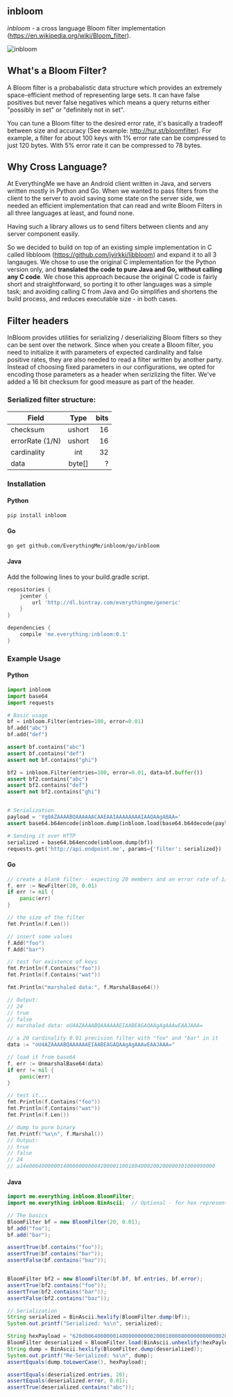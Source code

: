 ## inbloom

_inbloom_ - a cross language Bloom filter implementation (https://en.wikipedia.org/wiki/Bloom_filter).

![inbloom](https://raw.githubusercontent.com/EverythingMe/inbloom/master/inbloom.png)

## What's a Bloom Filter?
A Bloom filter is a probabalistic data structure which provides an extremely space-efficient method of representing large sets.
It can have false positives but never false negatives which means a query returns either "possibly in set" or "definitely not in set".

You can tune a Bloom filter to the desired error rate, it's basically a tradeoff between size and accuracy (See example: http://hur.st/bloomfilter). For example, a filter for about 100 keys with 1% error rate can be compressed to just 120 bytes. With 5% error rate it can be compressed to 78 bytes.

## Why Cross Language?
At EverythingMe we have an Android client written in Java, and servers written mostly in Python and Go. When we wanted to pass filters from the client to the server to avoid saving some state on the server side, we needed an efficient implementation that can read and write Bloom Filters in all three languages at least, and found none.

Having such a library allows us to send filters between clients and any server component easily.

So we decided to build on top of an existing simple implementation in C called libbloom (https://github.com/jvirkki/libbloom) and expand it to all 3 langauges.
We chose to use the original C implementation for the Python version only, and **translated the code to pure Java and Go, without calling any C code**.
We chose this approach because the original C code is fairly short and straightforward, so porting it to other languages was a simple task;
and avoiding calling C from Java and Go simplifies and shortens the build process, and reduces executable size - in both cases.

## Filter headers

InBloom provides utilities for serializing / deserializing Bloom filters so they can be sent over the network.
Since when you create a Bloom filter, you need to initialize it with parameters of expected cardinality and false positive rates,
they are also needed to read a filter written by another party. Instead of choosing fixed parameters in our configurations, we opted for encoding
those parameters as a header when serizlizing the filter. We've added a 16 bit checksum for good measure as part of the header.

### Serialized filter structure:

| Field        | Type            | bits |
| ------------- |:-------------:| -----:|
| checksum      | ushort | 16 |
| errorRate (1/N)| ushort | 16 |
| cardinality   | int     |   32 |
| data          | byte[]  | ? |


### Installation

#### Python
```bash
pip install inbloom
```

#### Go
```bash
go get github.com/EverythingMe/inbloom/go/inbloom
```

#### Java

Add the following lines to your build.gradle script.

```groovy
repositories {
    jcenter {
        url 'http://dl.bintray.com/everythingme/generic'
    }
}

dependencies {
    compile 'me.everything:inbloom:0.1'
}
```

### Example Usage

#### Python
```python
import inbloom
import base64
import requests

# Basic usage
bf = inbloom.Filter(entries=100, error=0.01)
bf.add("abc")
bf.add("def")

assert bf.contains("abc")
assert bf.contains("def")
assert not bf.contains("ghi")

bf2 = inbloom.Filter(entries=100, error=0.01, data=bf.buffer())
assert bf2.contains("abc")
assert bf2.contains("def")
assert not bf2.contains("ghi")


# Serialization
payload = 'Yg0AZAAAABQAAAAAACAAEAAIAAAAAAAAIAAQAAgABAA='
assert base64.b64encode(inbloom.dump(inbloom.load(base64.b64decode(payload)))) == payload

# Sending it over HTTP
serialized = base64.b64encode(inbloom.dump(bf))
requests.get('http://api.endpoint.me', params={'filter': serialized})
```

#### Go
```go
// create a blank filter - expecting 20 members and an error rate of 1/100
f, err := NewFilter(20, 0.01)
if err != nil {
    panic(err)
}

// the size of the filter
fmt.Println(f.Len())

// insert some values
f.Add("foo")
f.Add("bar")

// test for existence of keys
fmt.Println(f.Contains("foo"))
fmt.Println(f.Contains("wat"))

fmt.Println("marshaled data:", f.MarshalBase64())

// Output:
// 24
// true
// false
// marshaled data: oU4AZAAAABQAAAAAAEIAABEAGAQAAgAgAAAwEAAJAAA=
```

```go
// a 20 cardinality 0.01 precision filter with "foo" and "bar" in it
data := "oU4AZAAAABQAAAAAAEIAABEAGAQAAgAgAAAwEAAJAAA="

// load it from base64
f, err := UnmarshalBase64(data)
if err != nil {
    panic(err)
}

// test it...
fmt.Println(f.Contains("foo"))
fmt.Println(f.Contains("wat"))
fmt.Println(f.Len())

// dump to pure binary
fmt.Printf("%x\n", f.Marshal())
// Output:
// true
// false
// 24
// a14e006400000014000000000042000011001804000200200000301000090000
```

#### Java
```java
import me.everything.inbloom.BloomFilter;
import me.everything.inbloom.BinAscii;  // Optional - for hex representation

// The basics
BloomFilter bf = new BloomFilter(20, 0.01);
bf.add("foo");
bf.add("bar");

assertTrue(bf.contains("foo"));
assertTrue(bf.contains("bar"));
assertFalse(bf.contains("baz"));


BloomFilter bf2 = new BloomFilter(bf.bf, bf.entries, bf.error);
assertTrue(bf2.contains("foo"));
assertTrue(bf2.contains("bar"));
assertFalse(bf2.contains("baz"));

// Serialization
String serialized = BinAscii.hexlify(BloomFilter.dump(bf));
System.out.printf("Serialized: %s\n", serialized);

String hexPayload = "620d006400000014000000000020001000080000000000002000100008000400";
BloomFilter deserialized = BloomFilter.load(BinAscii.unhexlify(hexPayload));
String dump = BinAscii.hexlify(BloomFilter.dump(deserialized));
System.out.printf("Re-Serialized: %s\n", dump);
assertEquals(dump.toLowerCase(), hexPayload);

assertEquals(deserialized.entries, 20);
assertEquals(deserialized.error, 0.01);
assertTrue(deserialized.contains("abc"));
```
